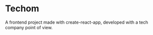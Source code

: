 # Techom

A frontend project made with create-react-app, developed with a tech company point of view.
